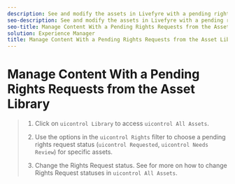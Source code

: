 ```yaml
---
description: See and modify the assets in Livefyre with a pending rights request.
seo-description: See and modify the assets in Livefyre with a pending rights request.
seo-title: Manage Content With a Pending Rights Requests from the Asset Library
solution: Experience Manager
title: Manage Content With a Pending Rights Requests from the Asset Library
---
```


# Manage Content With a Pending Rights Requests from the Asset Library

>1. Click on `uicontrol Library` to access `uicontrol All Assets`.
>   
>1. Use the options in the `uicontrol Rights` filter to choose a pending rights request status (`uicontrol Requested`, `uicontrol Needs Review`) for specific assets.
>   
>1. Change the Rights Request status. See [](c_how_requesting_rights_works.md#c_how_requesting_rights_works) for more on how to change Rights Request statuses in `uicontrol All Assets`.
>   
>   
